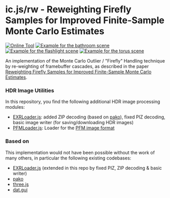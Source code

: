 # ic.js/rw - Reweighting Firefly Samples for Improved Finite-Sample Monte Carlo Estimates

[![Online Tool](https://cg.ivd.kit.edu/publications/2018/rwmc/tool.jpg)](https://cg.ivd.kit.edu/publications/2018/rwmc/tool/rw.html)
[![Example for the bathroom scene](https://cg.ivd.kit.edu/publications/2018/rwmc/bathroom.jpg)](https://cg.ivd.kit.edu/publications/2018/rwmc/tool/rw.html?example=bathroom)
[![Example for the flashlight scene](https://cg.ivd.kit.edu/publications/2018/rwmc/flashlight.jpg)](https://cg.ivd.kit.edu/publications/2018/rwmc/tool/rw.html?example=flashlight)
[![Example for the torus scene](https://cg.ivd.kit.edu/publications/2018/rwmc/torus.jpg)](https://cg.ivd.kit.edu/publications/2018/rwmc/tool/rw.html?example=torus)

An implementation of the Monte Carlo Outlier / "Firefly" Handling
technique by re-weighting of framebuffer cascades, as described in
the paper
[Reweighting Firefly Samples for Improved Finite-Sample Monte Carlo Estimates](https://cg.ivd.kit.edu/rwmc.php).

### HDR Image Utilities ###

In this repository, you find the following additional HDR image processing modules:
* [EXRLoader.js](EXRLoader.js): added ZIP decoding (based on [pako](https://github.com/nodeca/pako)), fixed PIZ decoding, basic image writer (for saving/downloading HDR images)
* [PFMLoader.js](PFMLoader.js): Loader for the [PFM image format](http://www.pauldebevec.com/Research/HDR/PFM/)

### Based on ###

This implementation would not have been possible without the work of many others, in particular the following existing codebases:
* [EXRLoader.js](https://github.com/mrdoob/three.js/blob/dev/examples/js/loaders/EXRLoader.js) (extended in this repo by fixed PIZ, ZIP decoding & basic writer)
* [pako](https://github.com/nodeca/pako)
* [three.js](https://github.com/mrdoob/three.js)
* [dat.gui](https://github.com/dataarts/dat.gui)
